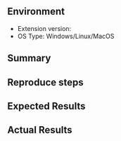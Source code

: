 <!---
Verify first that your issue/request is not already reported on GitHub.
Also test if the latest release.
-->

## Environment
- Extension version: 
- OS Type: Windows/Linux/MacOS

## Summary
<!--Describe the issue briefly-->

## Reproduce steps
<!--steps to reproduce the issue-->


## Expected Results
<!--What did you expect to happen when running the steps above-->


## Actual Results
<!--What actually happened-->